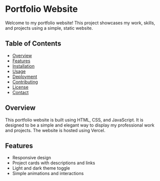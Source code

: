 # Portfolio Website

Welcome to my portfolio website! This project showcases my work, skills, and projects using a simple, static website.

## Table of Contents

- [Overview](#overview)
- [Features](#features)
- [Installation](#installation)
- [Usage](#usage)
- [Deployment](#deployment)
- [Contributing](#contributing)
- [License](#license)
- [Contact](#contact)

## Overview

This portfolio website is built using HTML, CSS, and JavaScript. It is designed to be a simple and elegant way to display my professional work and projects. The website is hosted using Vercel.

## Features

- Responsive design
- Project cards with descriptions and links
- Light and dark theme toggle
- Simple animations and interactions